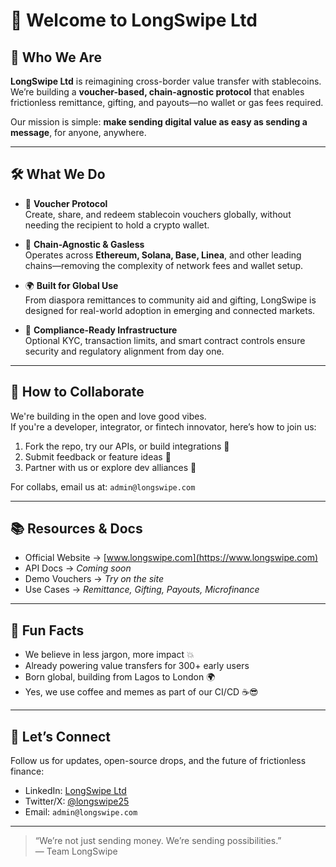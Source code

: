 # 👋 Welcome to LongSwipe Ltd

## 🚀 Who We Are

**LongSwipe Ltd** is reimagining cross-border value transfer with stablecoins.  
We’re building a **voucher-based, chain-agnostic protocol** that enables frictionless remittance, gifting, and payouts—no wallet or gas fees required.

Our mission is simple: **make sending digital value as easy as sending a message**, for anyone, anywhere.

---

## 🛠️ What We Do

- 💸 **Voucher Protocol**  
  Create, share, and redeem stablecoin vouchers globally, without needing the recipient to hold a crypto wallet.

- 🔗 **Chain-Agnostic & Gasless**  
  Operates across **Ethereum, Solana, Base, Linea**, and other leading chains—removing the complexity of network fees and wallet setup.

- 🌍 **Built for Global Use**  
  From diaspora remittances to community aid and gifting, LongSwipe is designed for real-world adoption in emerging and connected markets.

- 🔐 **Compliance-Ready Infrastructure**  
  Optional KYC, transaction limits, and smart contract controls ensure security and regulatory alignment from day one.

---

## 🌈 How to Collaborate

We're building in the open and love good vibes.  
If you're a developer, integrator, or fintech innovator, here’s how to join us:

1. Fork the repo, try our APIs, or build integrations 🔧  
2. Submit feedback or feature ideas 💬  
3. Partner with us or explore dev alliances 🤝

For collabs, email us at: `admin@longswipe.com`

---

## 📚 Resources & Docs

- Official Website → [www.longswipe.com](https://www.longswipe.com)  
- API Docs → _Coming soon_  
- Demo Vouchers → _Try on the site_  
- Use Cases → _Remittance, Gifting, Payouts, Microfinance_

---

## 🎉 Fun Facts

- We believe in less jargon, more impact 💥  
- Already powering value transfers for 300+ early users  
- Born global, building from Lagos to London 🌍  
- Yes, we use coffee and memes as part of our CI/CD ☕😎

---

## 💬 Let’s Connect

Follow us for updates, open-source drops, and the future of frictionless finance:

- LinkedIn: [LongSwipe Ltd](https://www.linkedin.com/company/longswipe)  
- Twitter/X: [@longswipe25](https://twitter.com/longswipe25)  
- Email: `admin@longswipe.com`

---

> “We’re not just sending money. We’re sending possibilities.”  
> — Team LongSwipe
